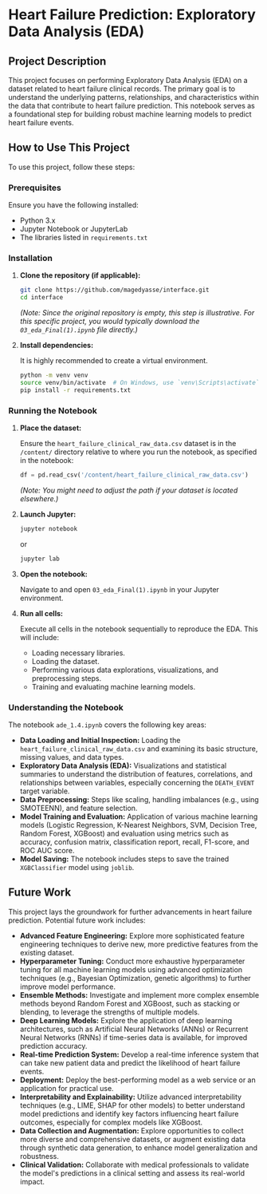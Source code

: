 # Heart Failure Prediction: Exploratory Data Analysis (EDA)

## Project Description

This project focuses on performing Exploratory Data Analysis (EDA) on a dataset related to heart failure clinical records. The primary goal is to understand the underlying patterns, relationships, and characteristics within the data that contribute to heart failure prediction. This notebook serves as a foundational step for building robust machine learning models to predict heart failure events.




## How to Use This Project

To use this project, follow these steps:

### Prerequisites

Ensure you have the following installed:

*   Python 3.x
*   Jupyter Notebook or JupyterLab
*   The libraries listed in `requirements.txt`

### Installation

1.  **Clone the repository (if applicable):**

    ```bash
    git clone https://github.com/magedyasse/interface.git
    cd interface
    ```

    *(Note: Since the original repository is empty, this step is illustrative. For this specific project, you would typically download the `03_eda_Final(1).ipynb` file directly.)*

2.  **Install dependencies:**

    It is highly recommended to create a virtual environment.

    ```bash
    python -m venv venv
    source venv/bin/activate  # On Windows, use `venv\Scripts\activate`
    pip install -r requirements.txt
    ```

### Running the Notebook

1.  **Place the dataset:**

    Ensure the `heart_failure_clinical_raw_data.csv` dataset is in the `/content/` directory relative to where you run the notebook, as specified in the notebook:

    ```python
    df = pd.read_csv('/content/heart_failure_clinical_raw_data.csv')
    ```

    *(Note: You might need to adjust the path if your dataset is located elsewhere.)*

2.  **Launch Jupyter:**

    ```bash
    jupyter notebook
    ```
    or
    ```bash
    jupyter lab
    ```

3.  **Open the notebook:**

    Navigate to and open `03_eda_Final(1).ipynb` in your Jupyter environment.

4.  **Run all cells:**

    Execute all cells in the notebook sequentially to reproduce the EDA. This will include:
    *   Loading necessary libraries.
    *   Loading the dataset.
    *   Performing various data explorations, visualizations, and preprocessing steps.
    *   Training and evaluating machine learning models.

### Understanding the Notebook

The notebook `ade_1.4.ipynb` covers the following key areas:

*   **Data Loading and Initial Inspection:** Loading the `heart_failure_clinical_raw_data.csv` and examining its basic structure, missing values, and data types.
*   **Exploratory Data Analysis (EDA):** Visualizations and statistical summaries to understand the distribution of features, correlations, and relationships between variables, especially concerning the `DEATH_EVENT` target variable.
*   **Data Preprocessing:** Steps like scaling, handling imbalances (e.g., using SMOTEENN), and feature selection.
*   **Model Training and Evaluation:** Application of various machine learning models (Logistic Regression, K-Nearest Neighbors, SVM, Decision Tree, Random Forest, XGBoost) and evaluation using metrics such as accuracy, confusion matrix, classification report, recall, F1-score, and ROC AUC score.
*   **Model Saving:** The notebook includes steps to save the trained `XGBClassifier` model using `joblib`.




## Future Work

This project lays the groundwork for further advancements in heart failure prediction. Potential future work includes:

*   **Advanced Feature Engineering:** Explore more sophisticated feature engineering techniques to derive new, more predictive features from the existing dataset.
*   **Hyperparameter Tuning:** Conduct more exhaustive hyperparameter tuning for all machine learning models using advanced optimization techniques (e.g., Bayesian Optimization, genetic algorithms) to further improve model performance.
*   **Ensemble Methods:** Investigate and implement more complex ensemble methods beyond Random Forest and XGBoost, such as stacking or blending, to leverage the strengths of multiple models.
*   **Deep Learning Models:** Explore the application of deep learning architectures, such as Artificial Neural Networks (ANNs) or Recurrent Neural Networks (RNNs) if time-series data is available, for improved prediction accuracy.
*   **Real-time Prediction System:** Develop a real-time inference system that can take new patient data and predict the likelihood of heart failure events.
*   **Deployment:** Deploy the best-performing model as a web service or an application for practical use.
*   **Interpretability and Explainability:** Utilize advanced interpretability techniques (e.g., LIME, SHAP for other models) to better understand model predictions and identify key factors influencing heart failure outcomes, especially for complex models like XGBoost.
*   **Data Collection and Augmentation:** Explore opportunities to collect more diverse and comprehensive datasets, or augment existing data through synthetic data generation, to enhance model generalization and robustness.
*   **Clinical Validation:** Collaborate with medical professionals to validate the model's predictions in a clinical setting and assess its real-world impact.



